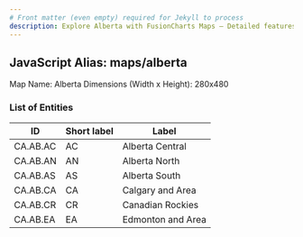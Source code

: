 ```yaml
---
# Front matter (even empty) required for Jekyll to process
description: Explore Alberta with FusionCharts Maps – Detailed features for seamless integration. Try now & enhance your data visualization today! 
---
```


## JavaScript Alias: maps/alberta

Map Name: Alberta
Dimensions (Width x Height): 280x480

### List of Entities

| ID       | Short label | Label             |
| -------- | ----------- | ----------------- |
| CA.AB.AC | AC          | Alberta Central   |
| CA.AB.AN | AN          | Alberta North     |
| CA.AB.AS | AS          | Alberta South     |
| CA.AB.CA | CA          | Calgary and Area  |
| CA.AB.CR | CR          | Canadian Rockies  |
| CA.AB.EA | EA          | Edmonton and Area |
